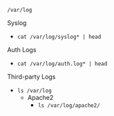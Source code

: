 `/var/log`


Syslog
- `cat /var/log/syslog* | head`

Auth Logs
- `cat /var/log/auth.log* | head`

Third-party Logs
- `ls /var/log`
	- Apache2
		- `ls /var/log/apache2/`

